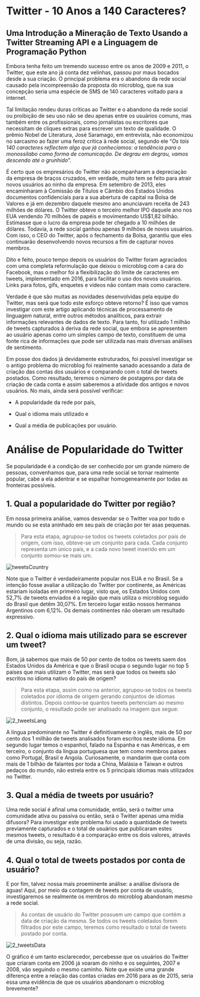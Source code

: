 # Twitter - 10 Anos a 140 Caracteres?

## Uma Introdução a Mineração de Texto Usando a Twitter Streaming API e a Linguagem de Programação Python

Embora tenha feito um tremendo sucesso entre os anos de 2009 e 2011, o Twitter, que este ano já conta dez velinhas, passou por maus bocados desde a sua criação. O principal problema era o abandono da rede social causado pela incompreensão da proposta do microblog, que na sua concepção seria uma espécie de SMS de 140 caracteres voltado para a internet.

Tal limitação rendeu duras críticas ao Twitter e o abandono da rede social ou proibição de seu uso não se deu apenas entre os usuários comuns, mas também entre os profissionais, como jornalistas ou escritores que necessitam de cliques extras para escrever um texto de qualidade. O prêmio Nobel de Literatura, José Saramago, em entrevista, não economizou no sarcasmo ao fazer uma feroz critica à rede social, segundo ele “_Os tais 140 caracteres reflectem algo que já conhecíamos: a tendência para o monossílabo como forma de comunicação. De degrau em degrau, vamos descendo até o grunhido_”.

É certo que os empresários do Twitter não acompanharam a depreciação da empresa de braços cruzados, em verdade, muito tem se feito para atrair novos usuários ao ninho da empresa. Em setembro de 2013, eles encaminharam à Comissão de Títulos e Câmbio dos Estados Unidos documentos confidenciais para a sua abertura de capital na Bolsa de Valores e já em dezembro daquele mesmo ano anunciavam receita de 243 milhões de dólares. O Twitter obteve o terceiro melhor IPO daquele ano nos EUA vendendo 70 milhões de papéis e movimentando US$1,82 bilhão. Estimasse que o lucro da empresa pode ter chegado a 10 milhões de dólares. Todavia, a rede social ganhou apenas 9 milhões de novos usuários. Com isso, o CEO do Twitter, após o fechamento da Bolsa, garantiu que eles continuarão desenvolvendo novos recursos a fim de capturar novos membros.

Dito e feito, pouco tempo depois os usuários do Twitter foram agraciados com uma completa reformulação que deixou o microblog com a cara do Facebook, mas o melhor foi a flexibilização do limite de caracteres em tweets, implementado em 2016, para facilitar o uso dos novos usuários. Links para fotos, gifs, enquetes e vídeos não contam mais como caractere.

Verdade é que são muitas as novidades desenvolvidas pela equipe do Twitter, mas será que todo este esforço obteve retorno? É isso que vamos investigar com este artigo aplicando técnicas de processamento de linguagem natural, entre outros métodos analíticos, para extrair informações relevantes de dados de texto. Para tanto, foi utilizado 1 milhão de tweets capturados à deriva da rede social, que embora se apresentem ao usuário apenas como um simples campo de texto, constituem de uma fonte rica de informações que pode ser utilizada nas mais diversas análises de sentimento.

Em posse dos dados já devidamente estruturados, foi possível investigar se o antigo problema do microblog foi realmente sanado acessando a data de criação das contas dos usuários e comparando com o total de tweets postados. Como resultado, teremos o número de postagens por data de criação de cada conta e assim saberemos a atividade dos antigos e novos usuários. No mais, ainda será possível verificar:

* A popularidade da rede por país,

* Qual o idioma mais utilizado e

* Qual a média de publicações por usuário.

# Análise de Popularidade do Twitter

Se popularidade é a condição de ser conhecido por um grande número de pessoas, convenhamos que, para uma rede social se tornar realmente popular, cabe a ela adentrar e se espalhar homogeneamente por todas as fronteiras possíveis.

## 1. Qual a popularidade do Twitter por região?

Em nossa primeira análise, vamos desvendar se o Twitter voa por todo o mundo ou se esta aninhado em seu país de criação por ter asas pequenas.

> Para esta etapa, agrupou-se todos os tweets coletados por país de origem, com isso, obteve-se um conjunto para cada. Cada conjunto representa um único país, e a cada novo tweet inserido em um conjunto somou-se mais um.
 <img src="https://github.com/robbierobert/Minerando-o-Twitter/blob/master/1_tweetsCountry.png" alt="tweetsCountry">

Note que o Twitter é verdadeiramente popular nos EUA e no Brasil. Se a intenção fosse avaliar a utilização do Twitter por continente, as Américas estariam isoladas em primeiro lugar, visto que, os Estados Unidos com 52,7% de tweets enviados é a região que mais utiliza o microblog seguido do Brasil que detêm 30,07%. Em terceiro lugar estão nossos hermanos Argentinos com 6,12%. Os demais continentes não oberam um resultado expressivo.

## 2. Qual o idioma mais utilizado para se escrever um tweet?

Bom, já sabemos que mais de 50 por cento de todos os tweets saem dos Estados Unidos da América e que o Brasil ocupa o segundo lugar no top 5 países que mais utilizam o Twitter, mas será que todos os tweets são escritos no idioma nativo do país de origem?

> Para esta etapa, assim como na anterior, agrupou-se todos os tweets coletados por idioma de origem gerando conjuntos de idiomas distintos. Depois contou-se quantos tweets pertenciam ao mesmo conjunto, o resultado pode ser analisado na imagem que segue:

 <img src="https://github.com/robbierobert/Minerando-o-Twitter/blob/master/2_tweetsLang.png" alt="2_tweetsLang">

A língua predominante no Twitter é definitivamente o inglês, mais de 50 por cento dos 1 milhão de tweets analisados foram escritos neste idioma. Em segundo lugar temos o espanhol, falado na Espanha e nas Américas, e em terceiro, o conjunto da língua portuguesa que tem como membros países como Portugal, Brasil e Angola. Curiosamente, o mandarim que conta com mais de 1 bilhão de falantes por toda a China, Malásia e Taiwan e outros pedaços do mundo, não estrela entre os 5 principais idiomas mais utilizados no Twitter.

## 3. Qual a média de tweets por usuário?

Uma rede social é afinal uma comunidade, então, será o twitter uma comunidade ativa ou passiva ou então, será o Twitter apenas uma mídia difusora? Para investigar este problema foi usado a quantidade de tweets previamente capturados e o total de usuários que publicaram estes mesmos tweets, o resultado é a comparação entre os dois valores, através de uma divisão, ou seja, razão.

## 4. Qual o total de tweets postados por conta de usuário?

E por fim, talvez nossa mais proeminente análise: a análise divisora de águas! Aqui, por meio da contagem de tweets por conta de usuário, investigaremos se realmente os membros do microblog abandonam mesmo a rede social.

> As contas de usuário do Twitter possuem um campo que contém a data de criação da mesma. Se todos os tweets coletados forem filtrados por este campo, teremos como resultado o total de tweets postado por conta.

 <img src="https://github.com/robbierobert/Minerando-o-Twitter/blob/master/3_tweetsData.png" alt="2_tweetsData">

O gráfico é um tanto esclarecedor, percebesse que os usuários do Twitter que criaram conta em 2006 já voaram do ninho e os seguintes, 2007 e 2008, vão seguindo o mesmo caminho. Note que existe uma grande diferença entre a relação das contas criadas em 2016 para as de 2015, seria essa uma evidência de que os usuários abandonam o microblog brevemente?

